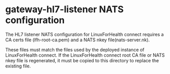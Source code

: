 # gateway-hl7-listener NATS configuration
The HL7 listener NATS configuration for LinuxForHealth connect requires a CA certs file (lfh-root-ca.pem) and a NATS nkey file(nats-server.nk).

These files must match the files used by the deployed instance of LinuxForHealth connect.  If the LinuxForHealth connect root CA file or NATS nkey file is regenerated, it must be copied to this directory to replace the existing file.

